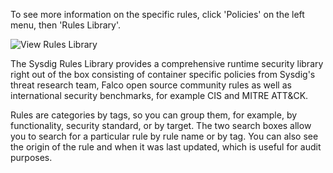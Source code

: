 
To see more information on the specific rules, click 'Policies' on the left menu, then 'Rules Library'.

![View Rules Library](/sysdig/courses/secure/secure-policy-editor/assets/image03.png)

The Sysdig Rules Library provides a comprehensive runtime security library right out of the box consisting of container specific policies from Sysdig's threat research team, Falco open source community rules as well as international security benchmarks, for example CIS and MITRE ATT&CK.

Rules are categories by tags, so you can group them, for example, by functionality, security standard, or by target.  The two search boxes allow you to search for a particular rule by rule name or by tag. You can also see the origin of the rule and when it was last updated, which is useful for audit purposes.
